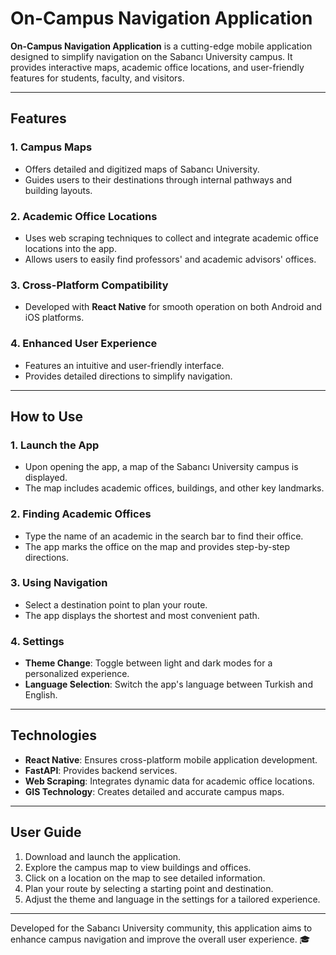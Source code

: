 # **On-Campus Navigation Application**

**On-Campus Navigation Application** is a cutting-edge mobile application designed to simplify navigation on the Sabancı University campus. It provides interactive maps, academic office locations, and user-friendly features for students, faculty, and visitors.

---

## **Features**

### 1. **Campus Maps**
- Offers detailed and digitized maps of Sabancı University.
- Guides users to their destinations through internal pathways and building layouts.

### 2. **Academic Office Locations**
- Uses web scraping techniques to collect and integrate academic office locations into the app.
- Allows users to easily find professors' and academic advisors' offices.

### 3. **Cross-Platform Compatibility**
- Developed with **React Native** for smooth operation on both Android and iOS platforms.

### 4. **Enhanced User Experience**
- Features an intuitive and user-friendly interface.
- Provides detailed directions to simplify navigation.

---

## **How to Use**

### 1. **Launch the App**
- Upon opening the app, a map of the Sabancı University campus is displayed.
- The map includes academic offices, buildings, and other key landmarks.

### 2. **Finding Academic Offices**
- Type the name of an academic in the search bar to find their office.
- The app marks the office on the map and provides step-by-step directions.

### 3. **Using Navigation**
- Select a destination point to plan your route.
- The app displays the shortest and most convenient path.

### 4. **Settings**
- **Theme Change**: Toggle between light and dark modes for a personalized experience.
- **Language Selection**: Switch the app's language between Turkish and English.

---

## **Technologies**

- **React Native**: Ensures cross-platform mobile application development.
- **FastAPI**: Provides backend services.
- **Web Scraping**: Integrates dynamic data for academic office locations.
- **GIS Technology**: Creates detailed and accurate campus maps.

---

## **User Guide**

1. Download and launch the application.
2. Explore the campus map to view buildings and offices.
3. Click on a location on the map to see detailed information.
4. Plan your route by selecting a starting point and destination.
5. Adjust the theme and language in the settings for a tailored experience.

---

Developed for the Sabancı University community, this application aims to enhance campus navigation and improve the overall user experience. 🎓
